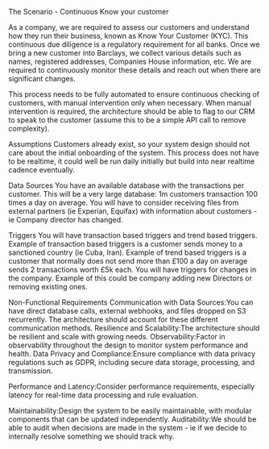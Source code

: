 The Scenario - Continuous Know your customer

As a company, we are required to assess our customers and understand how they run their business, known as Know Your Customer (KYC). This continuous due diligence is a regulatory requirement for all banks. Once we bring a new customer into Barclays, we collect various details such as names, registered addresses, Companies House information, etc. We are required to continuously monitor these details and reach out when there are significant
changes.

This process needs to be fully automated to ensure continuous checking of customers, with manual intervention only when necessary. When manual intervention is required, the architecture should be able to flag to our CRM to speak to the customer (assume this to be a simple API call to remove complexity).

Assumptions
Customers already exist, so your system design should not care about the initial onboarding of the system.
This process does not have to be realtime, it could well be run daily initially but build into near realtime cadence eventually.

Data Sources
You have an available database with the transactions per customer. This will be a very large database: 1m customers transaction 100 times a day on
average.
You will have to consider receiving files from external partners (ie Experian, Equifax) with information about customers - ie Company director has changed.

Triggers
You will have transaction based triggers and trend based triggers.
Example of transaction based triggers is a customer sends money to a sanctioned country (ie Cuba, Iran).
Example of trend based triggers is a customer that normally does not send more than £100 a day on average sends 2 transactions worth £5k
each.
You will have triggers for changes in the company. Example of this could be company adding new Directors or removing existing ones.

Non-Functional Requirements
Communication with Data Sources:You can have direct database calls, external webhooks, and files dropped on S3 recurrently. The
architecture should account for these different communication methods.
Resilience and Scalability:The architecture should be resilient and scale with growing needs.
Observability:Factor in observability throughout the design to monitor system performance and health.
Data Privacy and Compliance:Ensure compliance with data privacy regulations such as GDPR, including secure data storage, processing, and
transmission.

Performance and Latency:Consider performance requirements, especially latency for real-time data processing and rule evaluation.

Maintainability:Design the system to be easily maintainable, with modular components that can be updated independently.
Auditability:We should be able to audit when decisions are made in the system - ie if we decide to internally resolve something we should track
why.